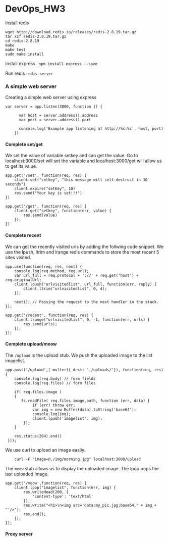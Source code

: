 # DevOps_HW3


Install redis
``` 
wget http://download.redis.io/releases/redis-2.8.19.tar.gz 
tar xzf redis-2.8.19.tar.gz
cd redis-2.8.19
make
make test
sudo make install
```

Install express
``` npm install express --save```

Run redis
``` redis-server ```

### A simple web server

Creating a simple web server using express
```
var server = app.listen(3000, function () {
	
	  var host = server.address().address
	  var port = server.address().port
	
	  console.log('Example app listening at http://%s:%s', host, port)
	})
```
#### Complete set/get

We set the value of variable setkey and can get the value.
Go to localhost:3000/set will set the variable and localhost:3000/get will allow us to get its value.

```
app.get('/set', function(req, res) {
    client.set("setkey", "this message will self-destruct in 10 seconds")
    client.expire("setKey", 10)
    res.send("Your key is set!!!")
})

app.get('/get', function(req, res) {
    client.get("setkey", function(err, value) {
        res.send(value)
    });
})

```

#### Complete recent

We can get the recently visited urls by adding the follwing code snippet. We use the lpush, ltrim and lrange redis commands to store the most recent 5 sites visited.
```
app.use(function(req, res, next) {
    console.log(req.method, req.url);
    var url_full = req.protocol + '://' + req.get('host') + req.originalUrl;
    client.lpush("urlvisitedlist", url_full, function(err, reply) {
        client.ltrim("urlvisitedlist", 0, 4);
    });

    next(); // Passing the request to the next handler in the stack.
});

app.get('/recent', function(req, res) {
    client.lrange("urlvisitedlist", 0, -1, function(err, urls) {
        res.send(urls);
    });
});
```

#### Complete upload/meow

The `/upload` is the upload stub. We push the uploaded image to the list imagelist.
```
app.post('/upload',[ multer({ dest: './uploads/'}), function(req, res){
    console.log(req.body) // form fields
    console.log(req.files) // form files

    if( req.files.image )
    {
 	   fs.readFile( req.files.image.path, function (err, data) {
 	  		if (err) throw err;
 	  		var img = new Buffer(data).toString('base64');
 	  		console.log(img);
			client.lpush('imagelist', img);
 		});
 	}

    res.status(204).end()
 }]);
```

We use curl to upload an image easily.
```
	curl -F "image=@./img/morning.jpg" localhost:3000/upload
```

The `meow` stub allows us to display the uploaded image. The lpop pops the last uploaded image.  
```
app.get('/meow',function(req, res) {
    client.lpop("imagelist", function(err, img) {
        res.writeHead(200, {
            'content-type': 'text/html'
        });
        res.write("<h1>\n<img src='data:my_pic.jpg;base64," + img + "'/>");
        res.end();
    });
});
```

#### Proxy server


